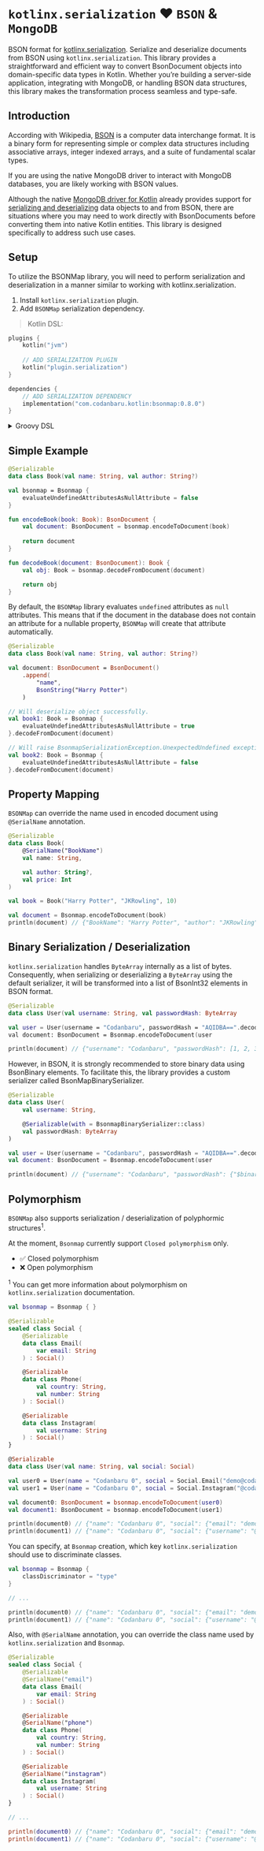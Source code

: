 # `kotlinx.serialization` :heart: `BSON` & `MongoDB`

BSON format for [kotlinx.serialization](https://github.com/kotlin/kotlinx.serialization). Serialize and deserialize documents from BSON using `kotlinx.serialization`. This library provides a straightforward and efficient way to convert BsonDocument objects into domain-specific data types in Kotlin. Whether you’re building a server-side application, integrating with MongoDB, or handling BSON data structures, this library makes the transformation process seamless and type-safe.


## Introduction

According with Wikipedia, [BSON](https://en.wikipedia.org/wiki/BSON) is a computer data interchange format. It is a binary form for representing simple or complex data structures including associative arrays, integer indexed arrays, and a suite of fundamental scalar types.

If you are using the native MongoDB driver to interact with MongoDB databases, you are likely working with BSON values. 

Although the native [MongoDB driver for Kotlin](https://www.mongodb.com/docs/drivers/kotlin/coroutine/current/) already provides support for [serializing and deserializing](https://www.mongodb.com/docs/drivers/kotlin/coroutine/current/fundamentals/data-formats/serialization/) data objects to and from BSON, there are situations where you may need to work directly with BsonDocuments before converting them into native Kotlin entities. This library is designed specifically to address such use cases.

## Setup

To utilize the BSONMap library, you will need to perform serialization and deserialization in a manner similar to working with kotlinx.serialization.

1. Install `kotlinx.serialization` plugin.
2. Add `BSONMap` serialization dependency.

> Kotlin DSL:

```kotlin
plugins {
    kotlin("jvm")
    
    // ADD SERIALIZATION PLUGIN
    kotlin("plugin.serialization")
}

dependencies {
    // ADD SERIALIZATION DEPENDENCY
    implementation("com.codanbaru.kotlin:bsonmap:0.8.0")
}
```

<details>
    <summary>Groovy DSL</summary>

```gradle
plugins {
    // ADD SERIALIZATION PLUGIN
    id 'org.jetbrains.kotlin.plugin.serialization'
}    

dependencies {
    // ADD SERIALIZATION DEPENDENCY
    implementation 'com.codanbaru.kotlin:bsonmap:0.8.0'
}
```
</details>

## Simple Example

```kotlin
@Serializable
data class Book(val name: String, val author: String?)

val bsonmap = Bsonmap {
    evaluateUndefinedAttributesAsNullAttribute = false
}

fun encodeBook(book: Book): BsonDocument {
    val document: BsonDocument = bsonmap.encodeToDocument(book)
    
    return document
}

fun decodeBook(document: BsonDocument): Book {
    val obj: Book = bsonmap.decodeFromDocument(document)

    return obj
}
```

By default, the `BSONMap` library evaluates `undefined` attributes as `null` attributes. This means that if the document in the database does not contain an attribute for a nullable property, `BSONMap` will create that attribute automatically.

```kotlin
@Serializable
data class Book(val name: String, val author: String?)

val document: BsonDocument = BsonDocument()
    .append(
        "name",
        BsonString("Harry Potter")
    )

// Will deserialize object successfully.
val book1: Book = Bsonmap { 
    evaluateUndefinedAttributesAsNullAttribute = true
}.decodeFromDocument(document)

// Will raise BsonmapSerializationException.UnexpectedUndefined exception.
val book2: Book = Bsonmap {
    evaluateUndefinedAttributesAsNullAttribute = false
}.decodeFromDocument(document)
```


## Property Mapping

`BSONMap` can override the name used in encoded document using `@SerialName` annotation.

```kotlin
@Serializable
data class Book(
    @SerialName("BookName")
    val name: String,

    val author: String?,
    val price: Int
)

val book = Book("Harry Potter", "JKRowling", 10)

val document = Bsonmap.encodeToDocument(book)
println(document) // {"BookName": "Harry Potter", "author": "JKRowling", "price": 10}
```

## Binary Serialization / Deserialization

`kotlinx.serialization` handles `ByteArray` internally as a list of bytes. Consequently, when serializing or deserializing a `ByteArray` using the default serializer, it will be transformed into a list of BsonInt32 elements in BSON format.

```kotlin
@Serializable
data class User(val username: String, val passwordHash: ByteArray

val user = User(username = "Codanbaru", passwordHash = "AQIDBA==".decodeBase64Bytes())
val document: BsonDocument = Bsonmap.encodeToDocument(user

println(document) // {"username": "Codanbaru", "passwordHash": [1, 2, 3, 4]}
```

However, in BSON, it is strongly recommended to store binary data using BsonBinary elements. To facilitate this, the library provides a custom serializer called BsonMapBinarySerializer.

```kotlin
@Serializable
data class User(
    val username: String,

    @Serializable(with = BsonmapBinarySerializer::class)
    val passwordHash: ByteArray
)

val user = User(username = "Codanbaru", passwordHash = "AQIDBA==".decodeBase64Bytes())
val document: BsonDocument = Bsonmap.encodeToDocument(user

println(document) // {"username": "Codanbaru", "passwordHash": {"$binary": {"base64": "AQIDBA==", "subType": "00"}}}
```

## Polymorphism

`BSONMap` also supports serialization / deserialization of polyphormic structures<sup>1</sup>.

At the moment, `Bsonmap` currently support `Closed polymorphism` only.

- :white_check_mark: Closed polymorphism
- :x: Open polymorphism

<sup>1</sup> You can get more information about polymorphism on `kotlinx.serialization` documentation.

```kotlin
val bsonmap = Bsonmap { }

@Serializable
sealed class Social {
    @Serializable
    data class Email(
        var email: String
    ) : Social()

    @Serializable
    data class Phone(
        val country: String,
        val number: String
    ) : Social()

    @Serializable
    data class Instagram(
        val username: String
    ) : Social()
}

@Serializable
data class User(val name: String, val social: Social)

val user0 = User(name = "Codanbaru 0", social = Social.Email("demo@codanbaru.com"))
val user1 = User(name = "Codanbaru 0", social = Social.Instagram("@codanbaru"))

val document0: BsonDocument = bsonmap.encodeToDocument(user0)
val document1: BsonDocument = bsonmap.encodeToDocument(user1)

println(document0) // {"name": "Codanbaru 0", "social": {"email": "demo@codanbaru.com", "__bsonmap_serialization_type": "com.codanbaru.entity.Social.Email"}}
println(document1) // {"name": "Codanbaru 0", "social": {"username": "@codanbaru", "__bsonmap_serialization_type": "com.codanbaru.entity.Social.Instagram"}}
```

You can specify, at `Bsonmap` creation, which key `kotlinx.serialization` should use to discriminate classes.

```kotlin
val bsonmap = Bsonmap {
    classDiscriminator = "type"
}

// ...

println(document0) // {"name": "Codanbaru 0", "social": {"email": "demo@codanbaru.com", "type": "com.codanbaru.entity.Social.Email"}}
println(document1) // {"name": "Codanbaru 0", "social": {"username": "@codanbaru", "type": "com.codanbaru.entity.Social.Instagram"}}
```

Also, with `@SerialName` annotation, you can override the class name used by `kotlinx.serialization` and `Bsonmap`.

```kotlin
@Serializable
sealed class Social {
    @Serializable
    @SerialName("email")
    data class Email(
        var email: String
    ) : Social()

    @Serializable
    @SerialName("phone")
    data class Phone(
        val country: String,
        val number: String
    ) : Social()

    @Serializable
    @SerialName("instagram")
    data class Instagram(
        val username: String
    ) : Social()
}

// ...

println(document0) // {"name": "Codanbaru 0", "social": {"email": "demo@codanbaru.com", "__bsonmap_serialization_type": "email"}}
println(document1) // {"name": "Codanbaru 0", "social": {"username": "@codanbaru", "__bsonmap_serialization_type": "instagram"}}
```
